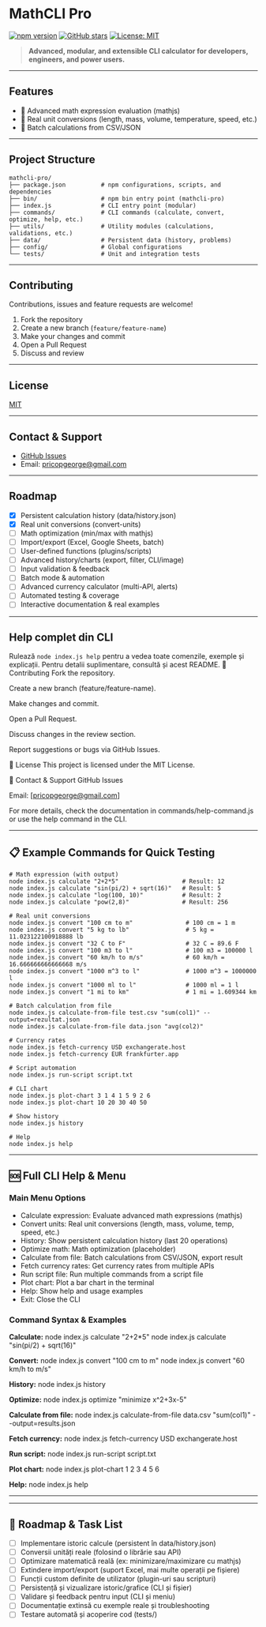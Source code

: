 
# MathCLI Pro

[![npm version](https://img.shields.io/npm/v/mathcli-pro.svg)](https://www.npmjs.com/package/mathcli-pro)
[![GitHub stars](https://img.shields.io/github/stars/gzeu/mathcli-pro.svg?style=social)](https://github.com/gzeu/mathcli-pro)
[![License: MIT](https://img.shields.io/badge/License-MIT-yellow.svg)](LICENSE)

> **Advanced, modular, and extensible CLI calculator for developers, engineers, and power users.**

---

## Features

- 📐 Advanced math expression evaluation (mathjs)
- 🔄 Real unit conversions (length, mass, volume, temperature, speed, etc.)
- 🧮 Batch calculations from CSV/JSON

---

## Project Structure

```
mathcli-pro/
├── package.json          # npm configurations, scripts, and dependencies
├── bin/                  # npm bin entry point (mathcli-pro)
├── index.js              # CLI entry point (modular)
├── commands/             # CLI commands (calculate, convert, optimize, help, etc.)
├── utils/                # Utility modules (calculations, validations, etc.)
├── data/                 # Persistent data (history, problems)
├── config/               # Global configurations
└── tests/                # Unit and integration tests
```

---

## Contributing

Contributions, issues and feature requests are welcome!

1. Fork the repository
2. Create a new branch (`feature/feature-name`)
3. Make your changes and commit
4. Open a Pull Request
5. Discuss and review

---

## License

[MIT](LICENSE)

---

## Contact & Support

- [GitHub Issues](https://github.com/gzeu/mathcli-pro/issues)
- Email: pricopgeorge@gmail.com

---

## Roadmap

- [x] Persistent calculation history (data/history.json)
- [x] Real unit conversions (convert-units)
- [ ] Math optimization (min/max with mathjs)
- [ ] Import/export (Excel, Google Sheets, batch)
- [ ] User-defined functions (plugins/scripts)
- [ ] Advanced history/charts (export, filter, CLI/image)
- [ ] Input validation & feedback
- [ ] Batch mode & automation
- [ ] Advanced currency calculator (multi-API, alerts)
- [ ] Automated testing & coverage
- [ ] Interactive documentation & real examples

---

## Help complet din CLI
Rulează `node index.js help` pentru a vedea toate comenzile, exemple și explicații. Pentru detalii suplimentare, consultă și acest README.
🤝 Contributing
Fork the repository.

Create a new branch (feature/feature-name).

Make changes and commit.

Open a Pull Request.

Discuss changes in the review section.

Report suggestions or bugs via GitHub Issues.

📄 License
This project is licensed under the MIT License.

📢 Contact & Support
GitHub Issues

Email: [pricopgeorge@gmail.com]

For more details, check the documentation in commands/help-command.js or use the help command in the CLI.

---


## 📋 Example Commands for Quick Testing

```
# Math expression (with output)
node index.js calculate "2+2*5"                  # Result: 12
node index.js calculate "sin(pi/2) + sqrt(16)"   # Result: 5
node index.js calculate "log(100, 10)"           # Result: 2
node index.js calculate "pow(2,8)"               # Result: 256

# Real unit conversions
node index.js convert "100 cm to m"               # 100 cm = 1 m
node index.js convert "5 kg to lb"                # 5 kg = 11.023122100918888 lb
node index.js convert "32 C to F"                 # 32 C = 89.6 F
node index.js convert "100 m3 to l"               # 100 m3 = 100000 l
node index.js convert "60 km/h to m/s"            # 60 km/h = 16.666666666666668 m/s
node index.js convert "1000 m^3 to l"             # 1000 m^3 = 1000000 l
node index.js convert "1000 ml to l"              # 1000 ml = 1 l
node index.js convert "1 mi to km"                # 1 mi = 1.609344 km

# Batch calculation from file
node index.js calculate-from-file test.csv "sum(col1)" --output=rezultat.json
node index.js calculate-from-file data.json "avg(col2)"

# Currency rates
node index.js fetch-currency USD exchangerate.host
node index.js fetch-currency EUR frankfurter.app

# Script automation
node index.js run-script script.txt

# CLI chart
node index.js plot-chart 3 1 4 1 5 9 2 6
node index.js plot-chart 10 20 30 40 50

# Show history
node index.js history

# Help
node index.js help
```

---

## 🆘 Full CLI Help & Menu

### Main Menu Options

- Calculate expression: Evaluate advanced math expressions (mathjs)
- Convert units: Real unit conversions (length, mass, volume, temp, speed, etc.)
- History: Show persistent calculation history (last 20 operations)
- Optimize math: Math optimization (placeholder)
- Calculate from file: Batch calculations from CSV/JSON, export result
- Fetch currency rates: Get currency rates from multiple APIs
- Run script file: Run multiple commands from a script file
- Plot chart: Plot a bar chart in the terminal
- Help: Show help and usage examples
- Exit: Close the CLI

### Command Syntax & Examples

**Calculate:**
  node index.js calculate "2+2*5"
  node index.js calculate "sin(pi/2) + sqrt(16)"

**Convert:**
  node index.js convert "100 cm to m"
  node index.js convert "60 km/h to m/s"

**History:**
  node index.js history

**Optimize:**
  node index.js optimize "minimize x^2+3x-5"

**Calculate from file:**
  node index.js calculate-from-file data.csv "sum(col1)" --output=results.json

**Fetch currency:**
  node index.js fetch-currency USD exchangerate.host

**Run script:**
  node index.js run-script script.txt

**Plot chart:**
  node index.js plot-chart 1 2 3 4 5 6

**Help:**
  node index.js help

---

---

## 🚦 Roadmap & Task List

- [ ] Implementare istoric calcule (persistent în data/history.json)
- [ ] Conversii unități reale (folosind o librărie sau API)
- [ ] Optimizare matematică reală (ex: minimizare/maximizare cu mathjs)
- [ ] Extindere import/export (suport Excel, mai multe operații pe fișiere)
- [ ] Funcții custom definite de utilizator (plugin-uri sau scripturi)
- [ ] Persistență și vizualizare istoric/grafice (CLI și fișier)
- [ ] Validare și feedback pentru input (CLI și meniu)
- [ ] Documentație extinsă cu exemple reale și troubleshooting
- [ ] Testare automată și acoperire cod (tests/)